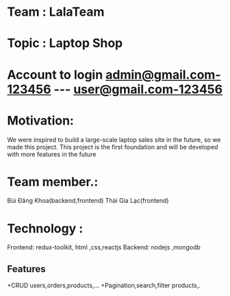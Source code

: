 # Team : LalaTeam

# Topic : Laptop Shop
# Account to login admin@gmail.com-123456 --- user@gmail.com-123456
# Motivation:

We were inspired to build a large-scale laptop sales site in the future, so we made this project. This project is the first foundation and will be developed with more features in the future

# Team member.:

Bùi Đăng Khoa(backend,frontend)
Thài Gia Lạc(frontend)

# Technology :

Frontend: redux-toolkit, html ,css,reactjs
Backend: nodejs ,mongodb


## Features
+CRUD users,orders,products,...
+Pagination,search,filter products,.


